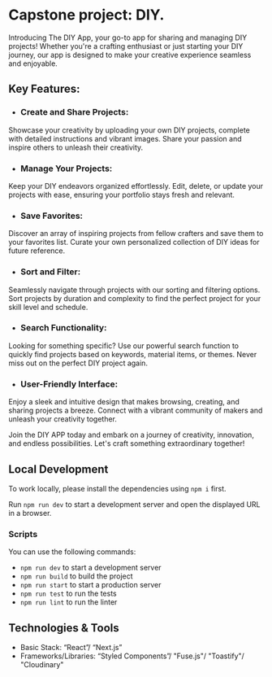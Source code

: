 # Capstone project: DIY.

Introducing The DIY App, your go-to app for sharing and managing DIY projects! Whether you're a crafting enthusiast or just starting your DIY journey, our app is designed to make your creative experience seamless and enjoyable.

## Key Features:

- ### Create and Share Projects:

Showcase your creativity by uploading your own DIY projects, complete with detailed instructions and vibrant images. Share your passion and inspire others to unleash their creativity.

- ### Manage Your Projects:

Keep your DIY endeavors organized effortlessly. Edit, delete, or update your projects with ease, ensuring your portfolio stays fresh and relevant.

- ### Save Favorites:

Discover an array of inspiring projects from fellow crafters and save them to your favorites list. Curate your own personalized collection of DIY ideas for future reference.

- ### Sort and Filter:

Seamlessly navigate through projects with our sorting and filtering options. Sort projects by duration and complexity to find the perfect project for your skill level and schedule.

- ### Search Functionality:

Looking for something specific? Use our powerful search function to quickly find projects based on keywords, material items, or themes. Never miss out on the perfect DIY project again.

- ### User-Friendly Interface:

Enjoy a sleek and intuitive design that makes browsing, creating, and sharing projects a breeze. Connect with a vibrant community of makers and unleash your creativity together.

Join the DIY APP today and embark on a journey of creativity, innovation, and endless possibilities. Let's craft something extraordinary together!

## Local Development

To work locally, please install the dependencies using `npm i` first.

Run `npm run dev` to start a development server and open the displayed URL in a browser.

### Scripts

You can use the following commands:

- `npm run dev` to start a development server
- `npm run build` to build the project
- `npm run start` to start a production server
- `npm run test` to run the tests
- `npm run lint` to run the linter

## Technologies & Tools

- Basic Stack: “React”/ “Next.js”
- Frameworks/Libraries: “Styled Components”/ "Fuse.js"/ "Toastify"/ "Cloudinary"
